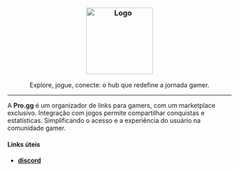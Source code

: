 <h3 align="center">
	<img src="https://imgur.com/sQIEXTd.png" height="150" alt="Logo"/>
</h3>

<p align="center">
  Explore, jogue, conecte: o hub que redefine a jornada gamer.
</p>

<hr/>

A **Pro.gg** é um organizador de links para gamers, com um marketplace exclusivo.
Integração com jogos permite compartilhar conquistas e estatísticas.
Simplificando o acesso e a experiência do usuário na comunidade gamer.

#### Links úteis

- [**discord**](https://discord.gg/NMC2QE2nK8)
